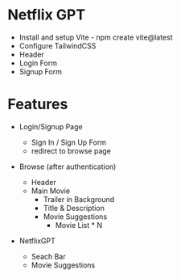 # Netflix GPT

- Install and setup Vite - npm create vite@latest
- Configure TailwindCSS
- Header
- Login Form
- Signup Form

# Features

- Login/Signup Page

  - Sign In / Sign Up Form
  - redirect to browse page

- Browse (after authentication)
  - Header
  - Main Movie
    - Trailer in Background
    - Title & Description
    - Movie Suggestions
      - Movie List \* N
- NetflixGPT
  - Seach Bar
  - Movie Suggestions
